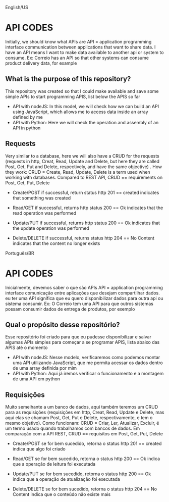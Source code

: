 English/US
# API CODES
Initially, we should know what APIs are
API = application programming interface
communication between applications that want to share data.
I have an API means I want to make data available to another api or system to consume.
Ex: Correio has an API so that other systems can consume product delivery data, for example

## What is the purpose of this repository?
This repository was created so that I could make available and save some simple APIs to start programming APIS, list below the APIS so far
* API with nodeJS: In this model, we will check how we can build an API using JavaScript, which allows me to access data inside an array defined by me
* API with Python: Here we will check the operation and assembly of an API in python

## Requests
Very similar to a database, here we will also have a CRUD for the requests (requests in http, Creat, Read, Update and Delete, but here they are called Post, Get, Put and Delete, respectively, and have the same objective) . How they work:
CRUD = Create, Read, Update, Delete is a term used when working with databases.
Compared to REST API, CRUD == requirements on Post, Get, Put, Delete

* Create/POST
if successful, return status http 201 == created
indicates that something was created

* Read/GET
if successful, returns http status 200 == Ok
indicates that the read operation was performed

* Update/PUT
if successful, returns http status 200 == Ok
indicates that the update operation was performed

* Delete/DELETE
if successful, returns status http 204 == No Content
indicates that the content no longer exists

Português/BR
# API CODES
Inicialmente, devemos saber o que são APIs
API = application programming interface
comunicação entre aplicações que desejam compartilhar dados.
eu ter uma API significa que eu quero disponibilizar dados para outra api ou sistema consumir.
Ex: O Correio tem uma API para que outros sistemas possam consumir dados de entrega de produtos, por exemplo

## Qual o propósito desse repositório?
Esse repositório foi criado para que eu pudesse disponibilizar e salvar algumas APIs simples para começar a se programar APIS, lista abaixo das APIS até o momento
* API with nodeJS: Nesse modelo, verificaremos como podemos montar uma API utilizando JavaScript, que me permita acessar os dados dentro de uma array definida por mim
* API with Python: Aqui já iremos verificar o funcionamento e a montagem de uma API em python

## Requisições
Muito semelhante a um banco de dados, aqui também teremos um CRUD para as requisições (requisições em http, Creat, Read, Update e Delete, mas aqui elas se chamam Post, Get, Put e Delete, respectivamente, e tem o mesmo objetivo). Como funcionam:
CRUD = Criar, Ler, Atualizar, Excluir, é um termo usado quando trabalhamos com bancos de dados.
Em comparação com a API REST, CRUD == requisitos em Post, Get, Put, Delete

* Create/POST
se for bem sucedido, retorna o status http 201 == created
indica que algo foi criado

* Read/GET
se for bem sucedido, retorna o status http 200 == Ok
indica que a operação de leitura foi executada

* Update/PUT
se for bem sucedido, retorna o status http 200 == Ok
indica que a operação de atualização foi executada

* Delete/DELETE
se for bem sucedido, retorna o status http 204 == No Content
indica que o conteúdo não existe mais
